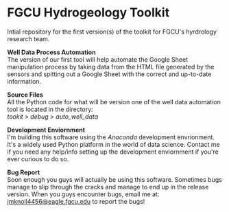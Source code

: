 # FGCU Hydrogeology Toolkit
 Intial repository for the first version(s) of the toolkit for FGCU's hyrdrology research team.

 <b>Well Data Process Automation</b><br>
 The version of our first tool will help automate the Google Sheet manipulation process by taking data from the HTML file generated by the sensors and spitting out a Google Sheet with the correct and up-to-date information. 

 <b>Source Files</b><br>
All the Python code for what will be version one of the well data automation tool is located in the directory: <br> <i>tookit > debug > auto_well_data</i>

<b>Development Enviornment</b><br>
I'm building this software using the <i>Anaconda</i> development envrionment. It's a widely used Python platform in the world of data science. Contact me if you need any help/info setting up the development enviornment if you're ever curious to do so.

<b>Bug Report</b><br>
Soon enough you guys will actually be using this software. Sometimes bugs manage to slip through the cracks and manage to end up in the release version. When you guys encounter bugs, email me at: jmknoll4456@eagle.fgcu.edu to report the bugs! 
